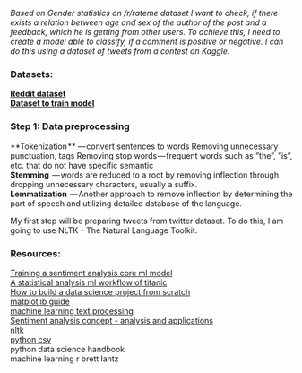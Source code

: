 _Based on Gender statistics on /r/rateme dataset I want to check, if there exists a relation between age and sex of the author of the post and a feedback, which he is getting from other users. To achieve this, I need to create a model able to classify, if a comment is positive or negative. I can do this using a dataset of tweets from a contest on Kaggle._

### Datasets:
**[Reddit dataset](https://www.kaggle.com/nikkou/gender-statistics-of-rrateme)**  
**[Dataset to train model](https://www.kaggle.com/kazanova/sentiment140)**



### **Step 1: Data preprocessing**  
**Tokenization ** — convert sentences to words
Removing unnecessary punctuation, tags
Removing stop words — frequent words such as ”the”, ”is”, etc. that do not have specific semantic  
**Stemming**  — words are reduced to a root by removing inflection through dropping unnecessary characters, usually a suffix.  
**Lemmatization**  — Another approach to remove inflection by determining the part of speech and utilizing detailed database of the    language.  

My first step will be preparing tweets from twitter dataset. To do this, I am going to use NLTK - The Natural Language Toolkit.


### Resources:
[Training a sentiment analysis core ml model](https://heartbeat.fritz.ai/training-a-sentiment-analysis-core-ml-model-28823b21322c)  
[A statistical analysis ml workflow of titanic](https://www.kaggle.com/masumrumi/a-statistical-analysis-ml-workflow-of-titanic)  
[How to build a data science project from scratch](https://medium.freecodecamp.org/how-to-build-a-data-science-project-from-scratch-dc4f096a62a1)  
[matplotlib guide](https://realpython.com/python-matplotlib-guide/)  
[machine learning text processing](https://towardsdatascience.com/machine-learning-text-processing-1d5a2d638958)  
[Sentiment analysis concept - analysis and applications](https://towardsdatascience.com/sentiment-analysis-concept-analysis-and-applications-6c94d6f58c17)  
[nltk](https://www.nltk.org/)  
[python csv](https://realpython.com/python-csv/)  
python data science handbook  
machine learning r brett lantz  
